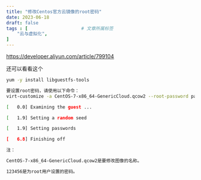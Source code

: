 ```yaml
---
title: "修改Centos官方云镜像的root密码"
date: 2023-06-18
draft: false
tags : [                    # 文章所属标签
    "云与虚拟化", 
]
---
```



https://developer.aliyun.com/article/799104

还可以看看这个

```bash
yum -y install libguestfs-tools

要设置root密码，请使用以下命令：
virt-customize -a CentOS-7-x86_64-GenericCloud.qcow2 --root-password password:123456

[   0.0] Examining the guest ...

[   1.9] Setting a random seed

[   1.9] Setting passwords

[   6.8] Finishing off

注：

CentOS-7-x86_64-GenericCloud.qcow2是要修改图像的名称。

123456是为root用户设置的密码。
```
